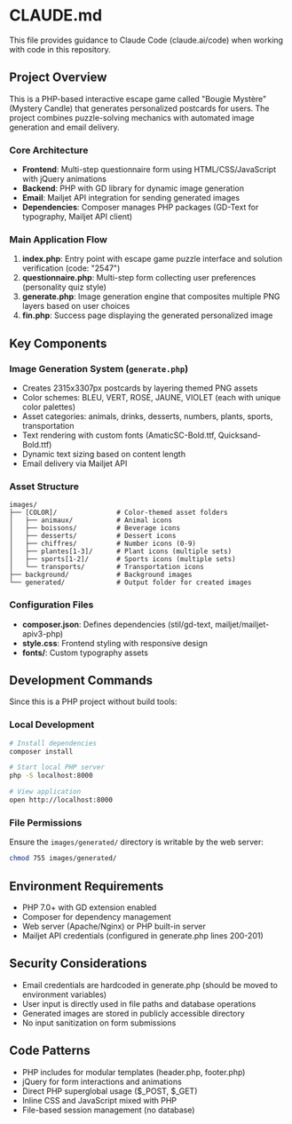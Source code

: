 # CLAUDE.md

This file provides guidance to Claude Code (claude.ai/code) when working with code in this repository.

## Project Overview

This is a PHP-based interactive escape game called "Bougie Mystère" (Mystery Candle) that generates personalized postcards for users. The project combines puzzle-solving mechanics with automated image generation and email delivery.

### Core Architecture

- **Frontend**: Multi-step questionnaire form using HTML/CSS/JavaScript with jQuery animations
- **Backend**: PHP with GD library for dynamic image generation
- **Email**: Mailjet API integration for sending generated images
- **Dependencies**: Composer manages PHP packages (GD-Text for typography, Mailjet API client)

### Main Application Flow

1. **index.php**: Entry point with escape game puzzle interface and solution verification (code: "2547")
2. **questionnaire.php**: Multi-step form collecting user preferences (personality quiz style)
3. **generate.php**: Image generation engine that composites multiple PNG layers based on user choices
4. **fin.php**: Success page displaying the generated personalized image

## Key Components

### Image Generation System (`generate.php`)
- Creates 2315x3307px postcards by layering themed PNG assets
- Color schemes: BLEU, VERT, ROSE, JAUNE, VIOLET (each with unique color palettes)
- Asset categories: animals, drinks, desserts, numbers, plants, sports, transportation
- Text rendering with custom fonts (AmaticSC-Bold.ttf, Quicksand-Bold.ttf)
- Dynamic text sizing based on content length
- Email delivery via Mailjet API

### Asset Structure
```
images/
├── [COLOR]/               # Color-themed asset folders
│   ├── animaux/           # Animal icons
│   ├── boissons/          # Beverage icons  
│   ├── desserts/          # Dessert icons
│   ├── chiffres/          # Number icons (0-9)
│   ├── plantes[1-3]/      # Plant icons (multiple sets)
│   ├── sports[1-2]/       # Sports icons (multiple sets)
│   └── transports/        # Transportation icons
├── background/            # Background images
└── generated/             # Output folder for created images
```

### Configuration Files
- **composer.json**: Defines dependencies (stil/gd-text, mailjet/mailjet-apiv3-php)
- **style.css**: Frontend styling with responsive design
- **fonts/**: Custom typography assets

## Development Commands

Since this is a PHP project without build tools:

### Local Development
```bash
# Install dependencies
composer install

# Start local PHP server
php -S localhost:8000

# View application
open http://localhost:8000
```

### File Permissions
Ensure the `images/generated/` directory is writable by the web server:
```bash
chmod 755 images/generated/
```

## Environment Requirements

- PHP 7.0+ with GD extension enabled
- Composer for dependency management
- Web server (Apache/Nginx) or PHP built-in server
- Mailjet API credentials (configured in generate.php lines 200-201)

## Security Considerations

- Email credentials are hardcoded in generate.php (should be moved to environment variables)
- User input is directly used in file paths and database operations
- Generated images are stored in publicly accessible directory
- No input sanitization on form submissions

## Code Patterns

- PHP includes for modular templates (header.php, footer.php)
- jQuery for form interactions and animations
- Direct PHP superglobal usage ($_POST, $_GET)
- Inline CSS and JavaScript mixed with PHP
- File-based session management (no database)